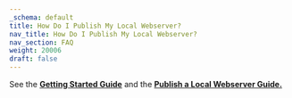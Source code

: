 ```yaml
---
_schema: default
title: How Do I Publish My Local Webserver?
nav_title: How Do I Publish My Local Webserver?
nav_section: FAQ
weight: 20006
draft: false
---
```

See the [**Getting Started Guide**](https://support.diode.io/article/lsr4tkzz8t) and the [**Publish a Local Webserver Guide.**](https://support.diode.io/article/ss32engxlq)